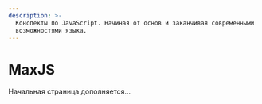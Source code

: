 ```yaml
---
description: >-
  Конспекты по JavaScript. Начиная от основ и заканчивая современными
  возможностями языка.
---
```


# MaxJS

Начальная страница дополняется...

